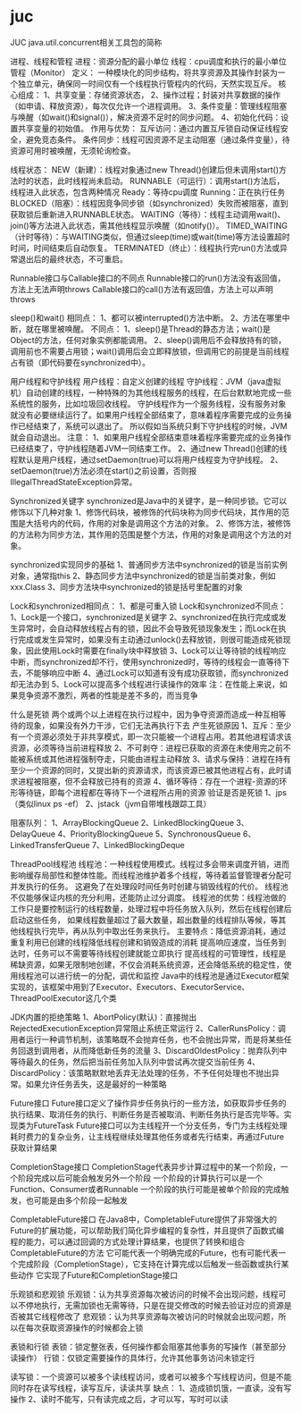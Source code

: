 # juc
JUC
    java.util.concurrent相关工具包的简称

进程、线程和管程
    进程：资源分配的最小单位
    线程：cpu调度和执行的最小单位
    管程（Monitor）
        定义：
            一种模块化的同步结构，将共享资源及其操作封装为一个独立单元，确保同一时间仅有一个线程执行管程内的代码，天然实现互斥。
        核心组成：
            1、共享变量：存储资源状态，
            2、操作过程；封装对共享数据的操作（如申请、释放资源），每次仅允许一个进程调用。
            3、条件变量：管理线程阻塞与唤醒（如wait()和signal()），解决资源不足时的同步问题。
            4、初始化代码：设置共享变量的初始值。
        作用与优势：
            互斥访问：通过内置互斥锁自动保证线程安全，避免竞态条件。
            条件同步：线程可因资源不足主动阻塞（通过条件变量），待资源可用时被唤醒，无须轮询检查。

线程状态：
    NEW（新建）：线程对象通过new Thread()创建后但未调用start()方法时的状态，此时线程尚未启动。
    RUNNABLE（可运行）：调用start()方法后，线程进入此状态，包含两种情况
        Ready：等待cpu调度
        Running：正在执行任务
    BLOCKED（阻塞）：线程因竞争同步锁（如synchronized）失败而被阻塞，直到获取锁后重新进入RUNNABLE状态。
    WAITING（等待）：线程主动调用wait()、join()等方法进入此状态，需其他线程显示唤醒（如notify()）。
    TIMED_WAITING（计时等待）：与WAITING类似，但通过sleep(time)或wait(time)等方法设置超时时间，时间结束后自动恢复。
    TERMINATED（终止）：线程执行完run()方法或异常退出后的最终状态，不可重启。

Runnable接口与Callable接口的不同点
    Runnable接口的run()方法没有返回值，方法上无法声明throws
    Callable接口的call()方法有返回值，方法上可以声明throws

sleep()和wait()
    相同点：
        1、都可以被interrupted()方法中断。
        2、方法在哪里中断，就在哪里被唤醒。
    不同点：
        1、sleep()是Thread的静态方法；wait()是Object的方法，任何对象实例都能调用。
        2、sleep()调用后不会释放持有的锁，调用前也不需要占用锁；wait()调用后会‌立即释放锁‌，但调用它的前提是当前线程占有锁（即代码要在synchronized中）。

用户线程和守护线程
    用户线程：自定义创建的线程
    守护线程：JVM（java虚拟机）自动创建的线程，一种特殊的为其他线程服务的线程，在后台默默地完成一些系统性的服务，比如垃圾回收线程。
            守护线程作为一个服务线程，没有服务对象就没有必要继续运行了。如果用户线程全部结束了，意味着程序需要完成的业务操作已经结束了，系统可以退出了。
            所以假如当系统只剩下守护线程的时候，JVM就会自动退出。
    注意：
        1、如果用户线程全部结束意味着程序需要完成的业务操作已经结束了，守护线程随着JVM一同结束工作。
        2、通过new Thread()创建的线程默认是用户线程，通过setDaemon(true)可以将用户线程变为守护线程。
        2、 setDaemon(true)方法必须在start()之前设置，否则报IllegalThreadStateException异常。

Synchronized关键字
    synchronized是Java中的关键字，是一种同步锁。它可以修饰以下几种对象
        1、修饰代码块，被修饰的代码块称为同步代码块，其作用的范围是大括号内的代码，作用的对象是调用这个方法的对象。
        2、修饰方法，被修饰的方法称为同步方法，其作用的范围是整个方法，作用的对象是调用这个方法的对象。

synchronized实现同步的基础
    1、普通同步方法中synchronized的锁是当前实例对象，通常指this
    2、静态同步方法中synchronized的锁是当前类对象，例如xxx.Class
    3、同步方法块中synchronized的锁是括号里配置的对象

Lock和synchronized相同点：
    1、都是可重入锁
Lock和synchronized不同点：
    1、Lock是一个接口，synchronized是关键字
    2、synchronized在执行完成或发生异常时，会自动释放线程占有的锁，因此不会导致死锁现象发生；而Lock在执行完成或发生异常时，如果没有主动通过unlock()去释放锁，则很可能造成死锁现象，因此使用Lock时需要在finally块中释放锁
    3、Lock可以让等待锁的线程响应中断，而synchronized却不行，使用synchronized时，等待的线程会一直等待下去，不能够响应中断
    4、通过Lock可以知道有没有成功获取锁，而synchronized却无法办到
    5、Lock可以提高多个线程进行读操作的效率
    注：在性能上来说，如果竞争资源不激烈，两者的性能是差不多的，而当竞争

什么是死锁
    两个或两个以上进程在执行过程中，因为争夺资源而造成一种互相等待的现象，如果没有外力干涉，它们无法再执行下去
产生死锁原因
    1、互斥：至少有一个资源必须处于非共享模式，即一次只能被一个进程占用。若其他进程请求该资源，必须等待当前进程释放
    2、不可剥夺：进程已获取的资源在未使用完之前不能被系统或其他进程强制夺走，只能由进程主动释放
    3、请求与保持：进程在持有至少一个资源的同时，又提出新的资源请求，而该资源已被其他进程占有，此时请求进程被阻塞，但不会释放已持有的资源
    4、循环等待：存在一个进程-资源的环形等待链，即每个进程都在等待下一个进程所占用的资源
验证是否是死锁
    1、jps（类似linux ps -ef）
    2、jstack（jvm自带堆栈跟踪工具）

阻塞队列：
    1、ArrayBlockingQueue
    2、LinkedBlockingQueue
    3、DelayQueue
    4、PriorityBlockingQueue
    5、SynchronousQueue
    6、LinkedTransferQueue
    7、LinkedBlockingDeque

ThreadPool线程池
    线程池：一种线程使用模式。线程过多会带来调度开销，进而影响缓存局部性和整体性能。而线程池维护着多个线程，等待着监督管理者分配可并发执行的任务。
          这避免了在处理段时间任务时创建与销毁线程的代价。 线程池不仅能够保证内核的充分利用，还能防止过分调度。
    线程池的优势：线程池做的工作只是要控制运行的线程数量，处理过程中将任务放入队列，然后在线程创建后启动这些任务，
               如果线程数量超过了最大数量，超出数量的线程排队等候，等其他线程执行完毕，再从队列中取出任务来执行。
    主要特点：降低资源消耗，通过重复利用已创建的线程降低线程创建和销毁造成的消耗
            提高响应速度，当任务到达时，任务可以不需要等待线程创建就能立即执行
            提高线程的可管理性，线程是稀缺资源，如果无限制地创建，不仅会消耗系统资源，还会降低系统的稳定性，使用线程池可以进行统一的分配，调优和监控
            Java中的线程池是通过Executor框架实现的，该框架中用到了Executor、Executors、ExecutorService、ThreadPoolExecutor这几个类

JDK内置的拒绝策略
    1、AbortPolicy(默认)：直接抛出RejectedExecutionException异常阻止系统正常运行
    2、CallerRunsPolicy：调用者运行一种调节机制，该策略既不会抛弃任务，也不会抛出异常，而是将某些任务回退到调用者，从而降低新任务的流量
    3、DiscardOldestPolicy：抛弃队列中等待最久的任务，然后把当前任务加入队列中尝试再次提交当前任务
    4、DiscardPolicy：该策略默默地丢弃无法处理的任务，不予任何处理也不抛出异常。如果允许任务丢失，这是最好的一种策略

Future接口
    Future接口定义了操作异步任务执行的一些方法，如获取异步任务的执行结果、取消任务的执行、判断任务是否被取消、判断任务执行是否完毕等。实现类为FutureTask
    Future接口可以为主线程开一个分支任务，专门为主线程处理耗时费力的复杂业务，让主线程继续处理其他任务或者先行结束，再通过Future获取计算结果

CompletionStage接口
    CompletionStage代表异步计算过程中的某一个阶段，一个阶段完成以后可能会触发另外一个阶段
    一个阶段的计算执行可以是一个Function、Consumer或者Runnable
    一个阶段的执行可能是被单个阶段的完成触发，也可能是由多个阶段一起触发

CompletableFuture接口
    在Java8中，CompletableFuture提供了非常强大的Future的扩展功能，可以帮助我们简化异步编程的复杂性，并且提供了函数式编程的能力，可以通过回调的方式处理计算结果，也提供了转换和组合CompletableFuture的方法
    它可能代表一个明确完成的Future，也有可能代表一个完成阶段（CompletionStage），它支持在计算完成以后触发一些函数或执行某些动作
    它实现了Future和CompletionStage接口

乐观锁和悲观锁
    乐观锁：认为共享资源每次被访问的时候不会出现问题，线程可以不停地执行，无需加锁也无需等待，只是在提交修改的时候去验证对应的资源是否被其它线程修改了
    悲观锁：认为共享资源每次被访问的时候就会出现问题，所以在每次获取资源操作的时候都会上锁

表锁和行锁
    表锁：锁定整张表，任何操作都会阻塞其他事务的写操作（甚至部分读操作）
    行锁：仅锁定需要操作的具体行，允许其他事务访问未锁定行

读写锁：一个资源可以被多个读线程访问，或者可以被多个写线程访问，但是不能同时存在读写线程，读写互斥，读读共享
    缺点：
        1、造成锁饥饿，一直读，没有写操作
        2、读时不能写，只有读完成之后，才可以写，写时可以读